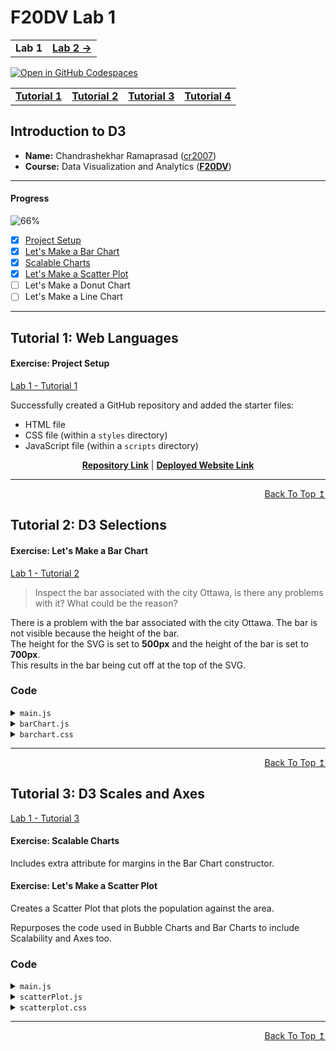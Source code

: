 
# F20DV Lab 1

<table>
	<tr>
		<td><b>Lab 1</b></td>
		<td><b><a href="https://cr2007.github.io/F20DV-Lab2">Lab 2 →</a></b></td>
	</tr>
</table>

[![Open in GitHub Codespaces](https://github.com/codespaces/badge.svg)](https://codespaces.new/cr2007/F20DV-Lab1)

<div align="center">
	<table>
		<tr>
			<td><b><a href="lab1_tutorial1.html">Tutorial 1</a></b></td>
			<td><b><a href="lab1_tutorial2.html">Tutorial 2</a></b></td>
			<td><b><a href="lab1_tutorial3.html">Tutorial 3</a></b></td>
			<td><b><a href="lab1_tutorial4.html">Tutorial 4</a></b></td>
		</tr>
	</table>
</div>


## Introduction to D3

- **Name:** Chandrashekhar Ramaprasad ([cr2007](mailto:cr2007@hw.ac.uk))
- **Course:** Data Visualization and Analytics ([**F20DV**](https://curriculum.hw.ac.uk/coursedetails/F20DV?termcode=202324))

---

#### Progress
![66%](https://progress-bar.dev/66)

- [X] [Project Setup](#exercise-project-setup)
- [X] [Let's Make a Bar Chart](#exercise-lets-make-a-bar-chart)
- [X] [Scalable Charts](#exercise-scalable-charts)
- [X] [Let's Make a Scatter Plot](#exercise-lets-make-a-scatter-plot)
- [ ] Let's Make a Donut Chart
- [ ] Let's Make a Line Chart

---

## Tutorial 1: Web Languages

#### Exercise: Project Setup

[Lab 1 - Tutorial 1](https://cr2007.github.io/F20DV-Lab1/lab1_tutorial1.html)

Successfully created a GitHub repository and added the starter files:
- HTML file
- CSS file (within a `styles` directory)
- JavaScript file (within a `scripts` directory)


<div align="center">
	<a href="https://github.com/cr2007/F20DV-Lab1"><b>Repository Link</b></a> |
	<a href="https://cr2007.github.io/F20DV-Lab1"><b>Deployed Website Link</b></a>
</div>


---
<div align="right">
	<a href="#progress">Back To Top ↥</a>
</div>

## Tutorial 2: D3 Selections

#### Exercise: Let's Make a Bar Chart

[Lab 1 - Tutorial 2](https://cr2007.github.io/F20DV-Lab1/lab1_tutorial2.html)

> Inspect the bar associated with the city Ottawa, is there any problems with it? What could be the reason?

There is a problem with the bar associated with the city Ottawa. The bar is not visible because the height of the bar.<br>
The height for the SVG is set to **500px** and the height of the bar is set to **700px**.<br>
This results in the bar being cut off at the top of the SVG.

### Code

<link rel="stylesheet" href="https://cdnjs.cloudflare.com/ajax/libs/highlight.js/11.9.0/styles/default.min.css">
<script src="https://cdnjs.cloudflare.com/ajax/libs/highlight.js/11.9.0/highlight.min.js"></script>

<script>hljs.highlightAll();</script>

<details>
<summary><code>main.js</code></summary>
<pre><code class="language-javascript">'use strict';

import BarChart from './barChart.js';

console.log(`d3.version: ${d3.version}`);

let cities = [
	{city: 'Edinburgh', pop: 506000, area: 119, alt: 47},
	{city: 'Dubai', pop: 3604000, area: 1610, alt: 5},
	{city: 'Putrajaya', pop: 109000, area: 49, alt: 38},
	{city: 'Qingdao', pop: 10071000, area: 11228, alt: 25},
	{city: 'Lagos', pop: 8048000, area: 1171, alt: 41},
	{city: 'Ottawa', pop: 1017000, area: 2790, alt: 70},
]

let bar1 = new BarChart('div#bar1', 800, 500);

// This line transforms the cities dataset in the generic format
// that BarChart expects: [[k,v], ...]
// we will explain it further in the next lab

let citiesElevation = cities.map(d => [d.city, d.alt]);

bar1.render(citiesElevation);
</code></pre>
</details>

<details>
<summary><code>barChart.js</code></summary>
<pre><code class="language-javascript">export default class BarChart {
    // Attributes (you can make those private too)
    width; height;    // size
    svg; chart; bars; // selections
    data;             // internal data

    // Constructor
    constructor(container, width, height) {
        this.width = width;
        this.height = height;

        this.svg = d3.select(container).append('svg')
            .classed('barchart', true)
            .attr('width', width).attr('height', height);
        this.chart = this.svg.append('g');
        this.bars = this.chart.selectAll('rect.bar');
    }

    // Private methods
    // data is in the format [[key, value], ...]
    #updateBars() {
        this.bars = this.bars
            .data(this.data, d => d[0])
            .join('rect')
            .classed('bar', true)
            .attr('x', (d, i) => i*40+5)
            .attr('y', d => this.height - d[1]*10)
            .attr('width', 40)
            .attr('height', d => d[1]*10);
    }

    // Public API

    // The dataset parameter needs to be in a generic format,
    // so that it works for all future data
    // here we assume a [[k, v], ...] format for efficiency
    render(dataset) {
        this.data = dataset;
        this.#updateBars();
        return this; // to allow chaining
    }
}
</code></pre>
</details>

<details>
<summary><code>barchart.css</code></summary>
<pre><code class="language-css">svg.barchart {
    fill: #3F94D3;
    stroke: #003C71;
    stroke-width: 2px;
}
</code></pre>
</details>

---
<div align="right">
	<a href="#progress">Back To Top ↥</a>
</div>

## Tutorial 3: D3 Scales and Axes

[Lab 1 - Tutorial 3](https://cr2007.github.io/F20DV-Lab1/lab1_tutorial3.html)

#### Exercise: Scalable Charts

Includes extra attribute for margins in the Bar Chart constructor.

#### Exercise: Let's Make a Scatter Plot

Creates a Scatter Plot that plots the population against the area.

Repurposes the code used in Bubble Charts and Bar Charts to include Scalability and Axes too.

### Code
<details>
<summary><code>main.js</code></summary>
<pre><code class="language-javascript">"use strict";

import BarChart from "./barChart_Tut3.js";
import BubbleChart from "./bubbleChart.js";
import ScatterPlot from "./scatterPlot.js";

// ...

/***** Bubble Chart *****/
let bubble1 = new BubbleChart("div#bubble1", 600, 400, [10, 40, 45, 20]);
let citiesArea = cities.map((d) => [d.city, d.alt]);
bubble1.render(citiesArea);


/***** Scatter Plot *****/
let scatter1 = new ScatterPlot("div#scatter1", 600, 400, [10, 50, 45, 20]);
let citiesPop = cities.map((d) => [d.pop, d.area]);
scatter1.render(citiesPop);
</code></pre>
</details>

<details>
<summary><code>scatterPlot.js</code></summary>
<pre><code class="language-javascript">export default class ScatterPlot {
	// Attributes (you can make those private too)
	width; height; margin; // Size
	svg; plot; scatters;   // Selections
	axisX; axisY;          // Axes
	labelX; labelY;        // Labels
	scaleX; scaleY;        // Scales
	data;                  // Internal Data

	// Constructor
	constructor(container, width, height, margin) {
		this.width = width;
		this.height = height;
		this.margin = margin;

		this.svg = d3.select(container).append("svg")
			.classed("scatterplot", true)
			.attr("width", width).attr("height", height);

		this.plot = this.svg.append("g").attr("transform", `translate(${this.margin[2]}, ${this.margin[0]})`);
		this.scatters = this.plot.selectAll("circle.scatter");

		// Axes
		this.axisX = this.svg.append("g")
			.attr("transform", `translate(${this.margin[2]}, ${this.height - this.margin[1]})`);
		this.axisY = this.svg.append("g").attr("transform", `translate(${this.margin[2]}, ${this.margin[0]})`);

		// Labels
		this.labelX = this.svg.append("text")
			.attr("transform", `translate(${this.width / 2}, ${this.height})`)
			.style("text-anchor", "middle").attr("dy", -5);

		this.labelY = this.svg.append("text")
	}

	#updateScales() {
		let plotWidth = this.width - this.margin[2] - this.margin[3],
			plotHeight = this.height - this.margin[0] - this.margin[1];

		let rangeX = [0, plotWidth],
			rangeY = [plotHeight, 0];

		let domainX = this.data.map((d) => d[0]),
			domainY = [0, d3.max(this.data, (d) => d[1])];

		this.scaleX = d3.scaleBand(domainX, rangeX).padding(0.2);
		this.scaleY = d3.scaleLinear(domainY, rangeY).nice();
	}

	#updateAxes() {
		let axisGenX = d3.axisBottom(this.scaleX),
			axisGenY = d3.axisLeft(this.scaleY);

		this.axisX.call(axisGenX);
		this.axisY.call(axisGenY);
	}

	// Private methods
	// data is in the format [[key, value], ...]
	#updateScatter() {
		this.scatters = this.scatters
			.data(this.data, (d) => d[0])
			.join("circle")
			.classed("scatter", true)
			.attr("cx", (d) => this.scaleX(d[0]) + this.scaleX.bandwidth() / 2)
			.attr("cy", (d) => this.height - this.margin[1] - this.scaleY(d[1]))
			.attr("r", 8);
	}

	// Public API

	// The dataset parameter needs to be in a generic format,
	// so that it works for all future data
	// here we assume a [[k, v], ...] format for efficiency
	render(dataset) {
		this.data = dataset;
		this.#updateScales();
		this.#updateScatter();
		this.#updateAxes();
		return this; // to allow chaining
	}

	setLabels(labelX = "categories", labelY = "values") {
		this.labelX.text(labelX);
		this.labelY.text(labelY);
		return this; // to allow chaining
	}
}
</code></pre>
</details>

<details>
<summary><code>scatterplot.css</code></summary>
<pre><code class="language-css">svg.scatterplot {
	fill: #3F94D3;
	stroke: #003C71;
	stroke-width: 2px;
	border: 1px solid #121212;
}

text {
	font-family: sans-serif;
	font-size: 12px;
	fill: #121212;
	stroke: none;
}
</code></pre>
</details>

---
<div align="right">
	<a href="#progress">Back To Top ↥</a>
</div>
